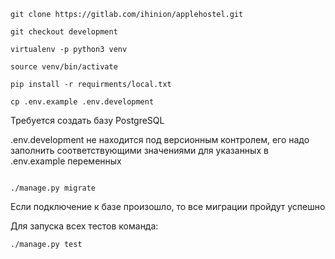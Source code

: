 ```
git clone https://gitlab.com/ihinion/applehostel.git

git checkout development

virtualenv -p python3 venv

source venv/bin/activate

pip install -r requirments/local.txt

cp .env.example .env.development
```

Требуется создать базу PostgreSQL

.env.development не находится под версионным
контролем, его надо заполнить соответствующими
значениями для указанных в .env.example переменных

```cd source

./manage.py migrate
```

Если подключение к базе произошло, то все миграции пройдут успешно

Для запуска всех тестов команда:

```./manage.py test```
